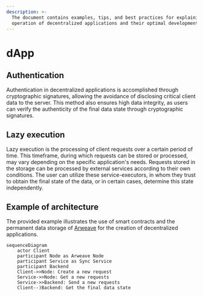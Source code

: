 ```yaml
---
description: >-
  The document contains examples, tips, and best practices for explaining the
  operation of decentralized applications and their optimal development.
---
```


# dApp

## Authentication

Authentication in decentralized applications is accomplished through cryptographic signatures, allowing the avoidance of disclosing critical client data to the server. This method also ensures high data integrity, as users can verify the authenticity of the final data state through cryptographic signatures.

## Lazy execution

Lazy execution is the processing of client requests over a certain period of time. This timeframe, during which requests can be stored or processed, may vary depending on the specific application's needs. Requests stored in the storage can be processed by external services according to their own conditions. The user can utilize these service-executors, in whom they trust to obtain the final state of the data, or in certain cases, determine this state independently.

## Example of architecture

The provided example illustrates the use of smart contracts and the permanent data storage of [Arweave](https://arweave.org) for the creation of decentralized applications.

```mermaid
sequenceDiagram
    actor Client
    participant Node as Arweave Node
    participant Service as Sync Service
    participant Backend
    Client->>Node: Create a new request
    Service->>Node: Get a new requests
    Service->>Backend: Send a new requests
    Client--)Backend: Get the final data state
```
